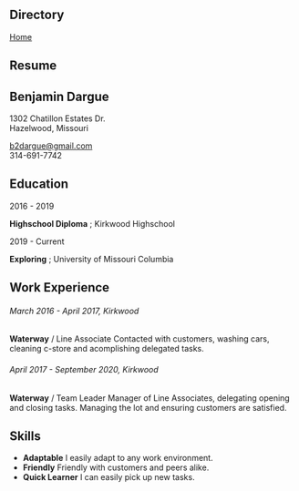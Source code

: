 ## Directory
[Home](https://github.com/keysor/Final/blob/main/README.md)
## Resume


Benjamin Dargue
-----------------
1302 Chatillon Estates Dr.                                                                                            
Hazelwood, Missouri

b2dargue@gmail.com                                                                                              
314-691-7742


Education
---------
2016 - 2019

**Highschool Diploma** ;
Kirkwood Highschool

2019 - Current

  **Exploring** ;
  University of Missouri Columbia
  
Work Experience
----
###### March 2016 - April 2017, Kirkwood
**Waterway** / Line Associate
Contacted with customers, washing cars, cleaning c-store and acomplishing delegated tasks.

###### April 2017 - September 2020, Kirkwood
**Waterway** / Team Leader
Manager of Line Associates, delegating opening and closing tasks. Managing the lot and ensuring customers are satisfied.

Skills
---
* **Adaptable** I easily adapt to any work environment.
* **Friendly** Friendly with customers and peers alike.
* **Quick Learner** I can easily pick up new tasks.
  
